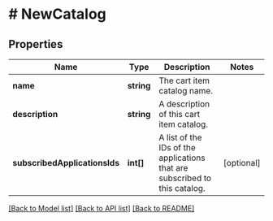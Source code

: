 # # NewCatalog

## Properties

Name | Type | Description | Notes
------------ | ------------- | ------------- | -------------
**name** | **string** | The cart item catalog name. | 
**description** | **string** | A description of this cart item catalog. | 
**subscribedApplicationsIds** | **int[]** | A list of the IDs of the applications that are subscribed to this catalog. | [optional] 

[[Back to Model list]](../../README.md#documentation-for-models) [[Back to API list]](../../README.md#documentation-for-api-endpoints) [[Back to README]](../../README.md)


